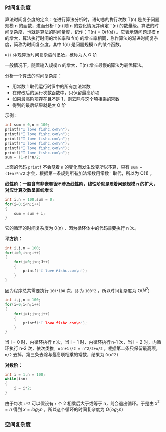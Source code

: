 ### 时间复杂度

算法时间复杂度的定义：在进行算法分析时，语句总的执行次数 T(n) 是关于问题规模 n 的函数，进而分析 T(n) 随 n 的变化情况并确定 T(n) 的数量级。算法的时间复杂度，也就是算法的时间量度，记作：T(n) = O(f(n)) 。它表示随问题规模 n 的增大，算法执行时间的增长率和 f(n) 的增长率相同，称作算法的渐进时间复杂度，简称为时间复杂度。其中 f(n) 是问题规模 n 的某个函数。

`O()` 体现算法时间复杂度的记法，被称为大 O 阶

一般情况下，随着输入规模 n 的增大，T(n) 增长最慢的算法为最优算法。

分析一个算法的时间复杂度：

- 用常数 1 取代运行时间中的所有加法常数
- 在修改后的运行次数函数中，只保留最高阶项
- 如果最高阶项存在且不是 1，则去除与这个项相乘的常数
- 得到的最后结果就是大 O 阶

示例：

```c
int sum = 0,n = 100;
printf("I love fishc.com\n");
printf("I love fishc.com\n");
printf("I love fishc.com\n");
printf("I love fishc.com\n");
printf("I love fishc.com\n");
printf("I love fishc.com\n");
sum = (1+n)*n/2;
```

上面的代码 `printf` 不会随着 `n` 的变化而发生改变所以不算，只有 `sum = (1+n)*n/2` 才会，根据第一条规则所有加法常数用常数 1 取代，所以为 O(1) 。

**线性阶：一般含有非嵌套循环涉及线性阶，线性阶就是随着问题规模 n 的扩大，对应计算次数呈直线增长**

```c
int i,n = 100,sum = 0;
for(i=0;i<n;i++)
{
    sum = sum + i;
}
```

它的循环的时间复杂度为 O(n) ，因为循环体中的代码需要执行 n 次。

**平方阶：**

```c
int i,j,n = 100;
for(i=0,i<n;i++)
{
    for(j=0;j<n;J++)
    {
        printf("I love Fishc.com\n");
    }
}
```

因为程序总共需要执行 `100*100` 次，即为 `100^2` ，所以时间复杂度为 O($N^2$)

```c
int i,j,n = 100;
for(i=0;i<n;i++)
{
    for(j=i;j<n;j++)
    {
        printf('I love fishc.com\n');
    }
}
```

当 i = 0 时，内循环执行 n 次，当 i = 1 时，内循环执行 n-1 次，当 i = 2 时，内循环执行 n-2 次，依次类推，`n(n+1)/2 = n^2/2+n/2` ，根据第二条只保留最高项，`n/2` 去掉，第三条去除与最高项相乘的常数，结果为 `O(n^2)`

**对数阶：**

```c
int i = 1,n = 100;
while(i<n)
{
    i = i*2;
}
```

由于每次 `i*2` 可以假设有 `x` 个 2 相乘后大于或等于 n，则会退出循环。于是由 $x^2 =  n$ 得到 $x = log_2n$ ，所以这个循环的时间复杂度为 $O(log_2n)$ 



### 空间复杂度

